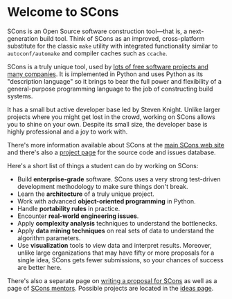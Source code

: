 

# Welcome to SCons

SCons is an Open Source software construction tool—that is, a next-generation build tool. Think of SCons as an improved, cross-platform substitute for the classic `make` utility with integrated functionality similar to `autoconf/automake` and compiler caches such as `ccache`. 

SCons is a truly unique tool, used by [lots of free software projects and many companies](SconsProjects).  It is implemented in Python and uses Python as its "description language" so it brings to bear the full power and flexibility of a general-purpose programming language to the job of constructing build systems. 

It has a small but active developer base led by Steven Knight.  Unlike larger projects where you might get lost in the crowd, working on SCons allows you to shine on your own.  Despite its small size, the developer base is highly professional and a joy to work with. 

There's more information available about SCons at the [main SCons web site](http://scons.org/) and there's also a [project page](http://scons.tigris.org/) for the source code and issues database. 

Here's a short list of things a student can do by working on SCons: 

* Build **enterprise-grade** software.  SCons uses a very strong test-driven development methodology to make sure things don't break. 
* Learn the **architecture** of a truly unique project. 
* Work with advanced **object-oriented programming** in Python. 
* Handle **portability rules** in practice. 
* Encounter **real-world engineering issues**. 
* Apply **complexity analysis** techniques to understand the bottlenecks. 
* Apply **data mining techniques** on real sets of data to understand the algorithm parameters. 
* Use **visualization** tools to view data and interpret results. 
Moreover, unlike large organizations that may have fifty or more proposals for a single idea, SCons gets fewer submissions, so your chances of success are better here. 

There's also a separate page on [writing a proposal for SCons](GSoC2008-Proposal) as well as a page of [SCons mentors](GSoC2008-Mentors).  Possible projects are located in the [ideas page](GSoC2008). 
